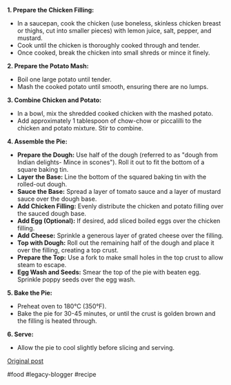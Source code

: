<!--
date: 2008-09-05
published: true
slug: chicken-pie
time_to_read: 5
title: Julie's Chicken Pie
-->

**1. Prepare the Chicken Filling:**

* In a saucepan, cook the chicken (use boneless, skinless chicken breast or thighs, cut into smaller pieces) with lemon juice, salt, pepper, and mustard. 
* Cook until the chicken is thoroughly cooked through and tender.
* Once cooked, break the chicken into small shreds or mince it finely.

**2. Prepare the Potato Mash:**

* Boil one large potato until tender.
* Mash the cooked potato until smooth, ensuring there are no lumps.

**3. Combine Chicken and Potato:**

* In a bowl, mix the shredded cooked chicken with the mashed potato.
* Add approximately 1 tablespoon of chow-chow or piccalilli to the chicken and potato mixture. Stir to combine.

**4. Assemble the Pie:**

* **Prepare the Dough:** Use half of the dough (referred to as "dough from Indian delights- Mince in scones"). Roll it out to fit the bottom of a square baking tin.
* **Layer the Base:** Line the bottom of the squared baking tin with the rolled-out dough.
* **Sauce the Base:** Spread a layer of tomato sauce and a layer of mustard sauce over the dough base.
* **Add Chicken Filling:** Evenly distribute the chicken and potato filling over the sauced dough base.
* **Add Egg (Optional):** If desired, add sliced boiled eggs over the chicken filling.
* **Add Cheese:** Sprinkle a generous layer of grated cheese over the filling.
* **Top with Dough:** Roll out the remaining half of the dough and place it over the filling, creating a top crust.
* **Prepare the Top:** Use a fork to make small holes in the top crust to allow steam to escape.
* **Egg Wash and Seeds:** Smear the top of the pie with beaten egg. Sprinkle poppy seeds over the egg wash.

**5. Bake the Pie:**

* Preheat oven to 180°C (350°F).
* Bake the pie for 30-45 minutes, or until the crust is golden brown and the filling is heated through.

**6. Serve:**

* Allow the pie to cool slightly before slicing and serving.

[Original post](https://ysfk.blogspot.com/2008/09/recipe-julie-mums-chicken-pie.html)

#food #legacy-blogger #recipe 